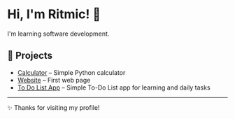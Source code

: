 # Hi, I'm Ritmic! 👋
I'm learning software development.  

## 📂 Projects
- [Calculator](https://github.com/ritmicofficial/calculator) – Simple Python calculator
- [Website](https://github.com/RitmicOfficial/website) – First web page
- [To Do List App](https://github.com/RitmicOfficial/todo-list-app) – Simple To-Do List app for learning and daily tasks
---

✨ Thanks for visiting my profile!
